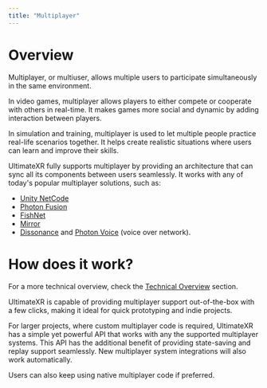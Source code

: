 ```yaml
---
title: "Multiplayer"
---
```


# Overview

Multiplayer, or multiuser, allows multiple users to participate simultaneously in the same environment.

In video games, multiplayer allows players to either compete or cooperate with others in real-time. It makes games more social and dynamic by adding interaction between players.

In simulation and training, multiplayer is used to let multiple people practice real-life scenarios together. It helps create realistic situations where users can learn and improve their skills.

UltimateXR fully supports multiplayer by providing an architecture that can sync all its components between users seamlessly. It works with any of today's popular multiplayer solutions, such as:
- [Unity NetCode](https://docs-multiplayer.unity3d.com/netcode/current/about/)
- [Photon Fusion](https://www.photonengine.com/fusion)
- [FishNet](https://fish-networking.gitbook.io/docs)
- [Mirror](https://mirror-networking.com/)
- [Dissonance](https://placeholder-software.co.uk/dissonance/docs/index.html) and [Photon Voice](https://www.photonengine.com/voice) (voice over network).

# How does it work?

For a more technical overview, check the [Technical Overview](/docs/multiplayer/technical-overview) section.

UltimateXR is capable of providing multiplayer support out-of-the-box with a few clicks, making it ideal for quick prototyping and indie projects.

For larger projects, where custom multiplayer code is required, UltimateXR has a simple yet powerful API that works with any the supported multiplayer systems. This API has the additional benefit of providing state-saving and replay support seamlessly. New multiplayer system integrations will also work automatically.

Users can also keep using native multiplayer code if preferred.

